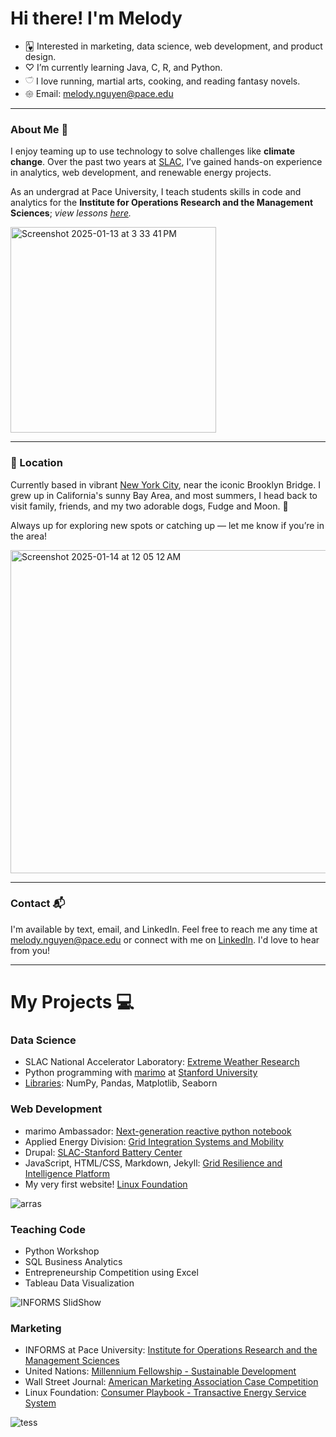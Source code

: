 # Hi there! I'm Melody

- 🂱 Interested in marketing, data science, web development, and product design.
- ♡ I’m currently learning Java, C, R, and Python.
- 𓎩 I love running, martial arts, cooking, and reading fantasy novels.
- 𑁍 Email: melody.nguyen@pace.edu

____________________________________________________________________________________

### About Me 🧸

I enjoy teaming up to use technology to solve challenges like **climate change**. Over the past two years at [SLAC](https://www6.slac.stanford.edu/), I’ve gained hands-on experience in analytics, web development, and renewable energy projects. 

As an undergrad at Pace University, I teach students skills in code and analytics for the **Institute for Operations Research and the Management Sciences**; *view lessons [here](https://github.com/melodyxnguyen#teaching-code).*

<img width="329" alt="Screenshot 2025-01-13 at 3 33 41 PM" src="https://github.com/user-attachments/assets/71c9dee8-e606-48f7-b92d-17f8779441a0" />


____________________________________________________________________________________

### 📍 Location
Currently based in vibrant [New York City](https://www.pace.edu/news/four-lubin-students-named-united-nations-millennium-fellows), near the iconic Brooklyn Bridge. 
I grew up in California's sunny Bay Area, and most summers, I head back to visit family, friends, and my two adorable dogs, Fudge and Moon. 🐾

Always up for exploring new spots or catching up — let me know if you’re in the area!
 
<img width="517" alt="Screenshot 2025-01-14 at 12 05 12 AM" src="https://github.com/user-attachments/assets/d5e175f9-3770-4820-83cc-1a65a21e8471" />


____________________________________________________________________________________

### Contact 📬
I'm available by text, email, and LinkedIn. Feel free to reach me any time at melody.nguyen@pace.edu or connect with me on [LinkedIn](https://www.linkedin.com/in/melodyxnguyen/). 
I'd love to hear from you!

____________________________________________________________________________________

# My Projects 💻

### Data Science 
- SLAC National Accelerator Laboratory: [Extreme Weather Research](https://github.com/user-attachments/files/18403394/ResearchReport.pdf)
- Python programming with [marimo](https://marimo.io/) at [Stanford University](https://marimo.sites.stanford.edu/blog/data-visualization)
 - [Libraries](https://marimo.io/p/@regrow/regrow-temperature-report?show-code=false): NumPy, Pandas, Matplotlib, Seaborn



### Web Development
- marimo Ambassador: [Next-generation reactive python notebook](https://marimo.sites.stanford.edu/)
- Applied Energy Division: [Grid Integration Systems and Mobility](https://gismo.slac.stanford.edu/)
- Drupal: [SLAC-Stanford Battery Center](https://batterycenter.slac.stanford.edu/)
- JavaScript, HTML/CSS, Markdown, Jekyll: [Grid Resilience and Intelligence Platform](https://www.grip.energy/)
- My very first website! [Linux Foundation](https://www.arras.energy/)
  
![arras](https://github.com/user-attachments/assets/f30ea98a-eb8d-4d21-ad3f-b8e0db4dbca8)


### Teaching Code
- Python Workshop
- SQL Business Analytics
- Entrepreneurship Competition using Excel
- Tableau Data Visualization

![INFORMS SlidShow](https://github.com/user-attachments/assets/7db472d1-238d-4b3a-95ec-6604350853de)



### Marketing
- INFORMS at Pace University: [Institute for Operations Research and the Management Sciences](https://www.instagram.com/informs_pace/)
- United Nations: [Millennium Fellowship - Sustainable Development](https://www.millenniumfellows.org/post/melody-ngyuen-a-millennium-fellow-s-journey-from-local-initiatives-to-the-united-nations)
- Wall Street Journal: [American Marketing Association Case Competition](https://www.canva.com/design/DAFUr-YZt0I/reH7RhIx1Jf9DCKXKRvlHA/view?)
- Linux Foundation: [Consumer Playbook - Transactive Energy Service System](https://www.canva.com/design/DAFgsSLel8E/q1u12uTSfEgrS1q12E98cw/view?utm_content=DAFgsSLel8E&utm_campaign=designshare&utm_medium=link&utm_source=editor)


![tess](https://github.com/user-attachments/assets/f5eb26fc-c408-4f80-8a9d-230196c864e6)





